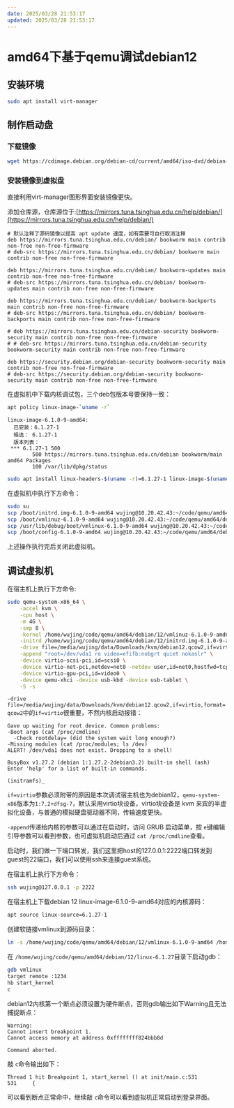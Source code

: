 ```yaml
---
date: 2025/03/28 21:53:17
updated: 2025/03/28 21:53:17
---
```


# amd64下基于qemu调试debian12

## 安装环境

```bash
sudo apt install virt-manager
```

## 制作启动盘

### 下载镜像

```bash
wget https://cdimage.debian.org/debian-cd/current/amd64/iso-dvd/debian-12.0.0-amd64-DVD-1.iso
```

### 安装镜像到虚拟盘

直接利用virt-manager图形界面安装镜像更快。

添加仓库源，仓库源位于:[https://mirrors.tuna.tsinghua.edu.cn/help/debian/](https://mirrors.tuna.tsinghua.edu.cn/help/debian/)

```text
# 默认注释了源码镜像以提高 apt update 速度，如有需要可自行取消注释
deb https://mirrors.tuna.tsinghua.edu.cn/debian/ bookworm main contrib non-free non-free-firmware
# deb-src https://mirrors.tuna.tsinghua.edu.cn/debian/ bookworm main contrib non-free non-free-firmware

deb https://mirrors.tuna.tsinghua.edu.cn/debian/ bookworm-updates main contrib non-free non-free-firmware
# deb-src https://mirrors.tuna.tsinghua.edu.cn/debian/ bookworm-updates main contrib non-free non-free-firmware

deb https://mirrors.tuna.tsinghua.edu.cn/debian/ bookworm-backports main contrib non-free non-free-firmware
# deb-src https://mirrors.tuna.tsinghua.edu.cn/debian/ bookworm-backports main contrib non-free non-free-firmware

# deb https://mirrors.tuna.tsinghua.edu.cn/debian-security bookworm-security main contrib non-free non-free-firmware
# # deb-src https://mirrors.tuna.tsinghua.edu.cn/debian-security bookworm-security main contrib non-free non-free-firmware

deb https://security.debian.org/debian-security bookworm-security main contrib non-free non-free-firmware
# deb-src https://security.debian.org/debian-security bookworm-security main contrib non-free non-free-firmware
```

在虚拟机中下载内核调试包，三个deb包版本号要保持一致：

```bash
apt policy linux-image-`uname -r`
```

```text
linux-image-6.1.0-9-amd64:
  已安装：6.1.27-1
  候选： 6.1.27-1
  版本列表：
 *** 6.1.27-1 500
        500 https://mirrors.tuna.tsinghua.edu.cn/debian bookworm/main amd64 Packages
        100 /var/lib/dpkg/status
```

```bash
sudo apt install linux-headers-$(uname -r)=6.1.27-1 linux-image-$(uname -r)-dbg=6.1.27-1
```

在虚拟机中执行下方命令：

```bash
sudo su
scp /boot/initrd.img-6.1.0-9-amd64 wujing@10.20.42.43:~/code/qemu/amd64/debian/12
scp /boot/vmlinuz-6.1.0-9-amd64 wujing@10.20.42.43:~/code/qemu/amd64/debian/12
scp /usr/lib/debug/boot/vmlinux-6.1.0-9-amd64 wujing@10.20.42.43:~/code/qemu/amd64/debian/12
scp /boot/config-6.1.0-9-amd64 wujing@10.20.42.43:~/code/qemu/amd64/debian/12
```

上述操作执行完后关闭此虚拟机。

## 调试虚拟机

在宿主机上执行下方命令:

```bash
sudo qemu-system-x86_64 \
    -accel kvm \
    -cpu host \
    -m 4G \
    -smp 8 \
    -kernel /home/wujing/code/qemu/amd64/debian/12/vmlinuz-6.1.0-9-amd64 \
    -initrd /home/wujing/code/qemu/amd64/debian/12/initrd.img-6.1.0-9-amd64 \
    -drive file=/media/wujing/data/Downloads/kvm/debian12.qcow2,if=virtio,format=qcow2 \
    -append "root=/dev/vda1 ro video=efifb:nobgrt quiet nokaslr" \
    -device virtio-scsi-pci,id=scsi0 \
    -device virtio-net-pci,netdev=net0 -netdev user,id=net0,hostfwd=tcp::2222-:22 \
    -device virtio-gpu-pci,id=video0 \
    -device qemu-xhci -device usb-kbd -device usb-tablet \
    -S -s
```

`-drive file=/media/wujing/data/Downloads/kvm/debian12.qcow2,if=virtio,format=qcow2`中的`if=virtio`很重要，不然内核启动报错：

```text
Gave up waiting for root device. Common problems:
-Boot args (cat /proc/cmdline)
  -Check rootdelay= (did the system wait long enough?)
-Missing modules (cat /proc/modules; ls /dev)
ALERT! /dev/vda1 does not exist. Dropping to a shell!

BusyBox v1.27.2 (debian 1:1.27.2-2debian3.2) built-in shell (ash)
Enter 'help' for a list of built-in commands.

(initramfs)_
```

`if=virtio`参数必须附带的原因是本次调试宿主机也为debian12，`qemu-system-x86`版本为`1:7.2+dfsg-7`，默认采用virtio块设备，virtio块设备是 kvm 来宾的半虚拟化设备，与普通的模拟硬盘驱动器不同，传输速度更快。

`-append`传递给内核的参数可以通过在启动时，访问 GRUB 启动菜单，按 `e`键编辑引导参数可以看到参数，也可虚拟机启动后通过 `cat /proc/cmdline`查看。

启动时，我们做一下端口转发，我们这里把host的127.0.0.1:2222端口转发到guest的22端口，我们可以使用ssh来连接guest系统。

在宿主机上执行下方命令：

```bash
ssh wujing@127.0.0.1 -p 2222
```

在宿主机上下载debian 12 linux-image-6.1.0-9-amd64对应的内核源码：

```bash
apt source linux-source=6.1.27-1
```

创建软链接vmlinux到源码目录：

```bash
ln -s /home/wujing/code/qemu/amd64/debian/12/vmlinux-6.1.0-9-amd64 /home/wujing/code/qemu/amd64/debian/12/linux-6.1.27/vmlinux
```

在 `/home/wujing/code/qemu/amd64/debian/12/linux-6.1.27`目录下启动gdb：

```bash
gdb vmlinux
target remote :1234
hb start_kernel
c
```

debian12内核第一个断点必须设置为硬件断点，否则gdb输出如下Warning且无法捕捉断点：

```text
Warning:
Cannot insert breakpoint 1.
Cannot access memory at address 0xffffffff824bbb8d

Command aborted.
```

敲 `c`命令输出如下：

```text
Thread 1 hit Breakpoint 1, start_kernel () at init/main.c:531
531     {  
```

可以看到断点正常命中，继续敲 `c`命令可以看到虚拟机正常启动到登录界面。
